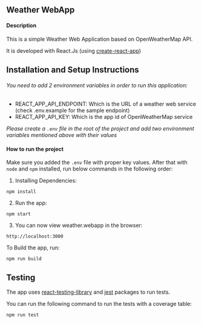 ## Weather WebApp

#### Description

This is a simple Weather Web Application based on OpenWeatherMap API.

It is developed with React.Js (using [create-react-app](https://create-react-app.dev/))


## Installation and Setup Instructions


###### You need to add 2 environment variables in order to run this application:
- REACT_APP_API_ENDPOINT: Which is the URL of a weather web service (check .env.example for the sample endpoint)
- REACT_APP_API_KEY: Which is the app id of OpenWeatherMap service

*Please create a `.env` file in the root of the project and add two environment variables mentioned above with their values*

#### How to run the project
Make sure you added the `.env` file with proper key values.
After that with `node` and `npm` installed, run below commands in the following order:

1. Installing Dependencies:

`npm install`

2. Run the app:

`npm start`

3. You can now view weather.webapp in the browser:

`http://localhost:3000`


To Build the app, run:

`npm run build`


## Testing

The app uses [react-testing-library](https://testing-library.com/) and [jest](https://jestjs.io/) packages to run tests.

You can run the following command to run the tests with a coverage table:

`npm run test`